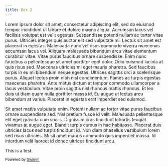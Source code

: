 ```yaml
---
title: Doc 2
---
```

Lorem ipsum dolor sit amet, consectetur adipiscing elit, sed do eiusmod tempor incididunt ut labore et dolore magna aliqua. Accumsan lacus vel facilisis volutpat est velit egestas. Suspendisse potenti nullam ac tortor vitae purus. Ultricies integer quis auctor elit sed vulputate mi. Lectus sit amet est placerat in egestas. Malesuada nunc vel risus commodo viverra maecenas accumsan lacus vel. Aliquam malesuada bibendum arcu vitae elementum curabitur vitae. Vitae purus faucibus ornare suspendisse. Enim nunc faucibus a pellentesque sit amet porttitor eget dolor. Odio euismod lacinia at quis risus sed. Maecenas ultricies mi eget mauris pharetra. Sed faucibus turpis in eu mi bibendum neque egestas. Ultrices sagittis orci a scelerisque purus. Aliquet lectus proin nibh nisl condimentum. Fames ac turpis egestas maecenas pharetra. Ante metus dictum at tempor commodo ullamcorper a lacus vestibulum. Vitae proin sagittis nisl rhoncus mattis rhoncus. Et leo duis ut diam quam nulla porttitor massa id. Eu augue ut lectus arcu bibendum at varius. Placerat in egestas erat imperdiet sed euismod.

Sit amet mattis vulputate enim. Potenti nullam ac tortor vitae purus faucibus ornare suspendisse sed. Nisl pretium fusce id velit. Malesuada pellentesque elit eget gravida cum sociis. Dignissim cras tincidunt lobortis feugiat vivamus at augue eget. Blandit turpis cursus in hac habitasse. Placerat duis ultricies lacus sed turpis tincidunt id. Non diam phasellus vestibulum lorem sed risus ultricies. Mi sit amet mauris commodo quis imperdiet massa. Id interdum velit laoreet id donec ultrices tincidunt arcu.

This is a test.

<SwmMeta version="3.0.0" repo-id="Z2l0aHViJTNBJTNBc21hcnQtbWlycm9yJTNBJTNBSWRpdFllZ2VyU3dpbW0=" repo-name="smart-mirror"><sup>Powered by [Swimm](https://staging.swimm.cloud/)</sup></SwmMeta>
